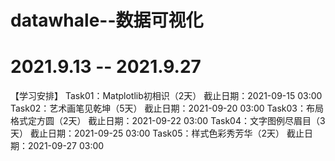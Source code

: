 # datawhale--数据可视化
# 2021.9.13 -- 2021.9.27


【学习安排】
Task01：Matplotlib初相识（2天）
截止日期：2021-09-15 03:00
Task02：艺术画笔见乾坤（5天）
截止日期：2021-09-20 03:00
Task03：布局格式定方圆（2天）
截止日期：2021-09-22 03:00
Task04：文字图例尽眉目（3天）
截止日期：2021-09-25 03:00
Task05：样式色彩秀芳华（2天）
截止日期：2021-09-27 03:00
